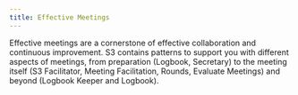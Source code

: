 ```yaml
---
title: Effective Meetings
---
```



Effective meetings are a cornerstone of effective collaboration and continuous improvement.  S3 contains patterns to support you with different aspects of meetings, from preparation (Logbook, Secretary) to the meeting itself (S3 Facilitator, Meeting Facilitation, Rounds, Evaluate Meetings) and beyond (Logbook Keeper and Logbook).